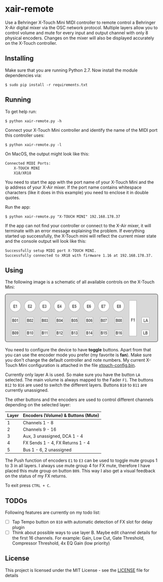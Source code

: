 # xair-remote

Use a Behringer X-Touch Mini MIDI controller to remote control a Behringer X-Air digital mixer via the OSC network protocol. Multiple layers allow you to control volume and mute for every input and output channel with only 8 physical encoders. Changes on the mixer will also be displayed accurately on the X-Touch controller.

## Installing

Make sure that you are running Python 2.7. Now install the module dependencies via:

	$ sudo pip install -r requirements.txt

## Running

To get help run:

	$ python xair-remote.py -h

Connect your X-Touch Mini controller and identify the name of the MIDI port this controller uses:

	$ python xair-remote.py -l

On MacOS, the output might look like this:

	Connected MIDI Ports:
	    X-TOUCH MINI
	    X18/XR18

You need to start the app with the port name of your X-Touch Mini and the ip address of your X-Air mixer. If the port name contains whitespace characters (like it does in this example) you need to enclose it in double quotes.

Run the app:

	$ python xair-remote.py "X-TOUCH MINI" 192.168.178.37

If the app can not find your controller or connect to the X-Air mixer, it will terminate with an error message explaining the problem. If everything started up successfully, the X-Touch mini will reflect the current mixer state and the console output will look like this:

	Successfully setup MIDI port X-TOUCH MINI.
	Successfully connected to XR18 with firmware 1.16 at 192.168.178.37.

## Using

The following image is a schematic of all available controls on the X-Touch Mini:

![X-Touch Mini controls](img/xtm-layout.png)

You need to configure the device to have **toggle** buttons. Apart from that you can use the encoder mode you prefer (my favorite is **fan**). Make sure you don't change the default controller and note numbers. My current X-Touch Mini configuration is attached in the file [xtouch-config.bin](xtouch-config.bin).

Currently only layer A is used. So make sure you have the button `LA` selected. The main volume is always mapped to the Fader `F1`. The buttons `B12` to `B16` are used to switch the different layers. Buttons `B10` to `B11` are currently unassigned.

The other buttons and the encoders are used to control different channels depending on the selected layer:

Layer | Encoders (Volume) & Buttons (Mute)
----- | ----------------------------------
1     | Channels 1 - 8
2     | Channels 9 - 16
3     | Aux, 3 unassigned, DCA 1 - 4
4     | FX Sends 1 - 4, FX Returns 1 - 4
5     | Bus 1 - 6, 2 unassigned

The Push function of encoders `E1` to `E3` can be used to toggle mute groups 1 to 3 in all layers. I always use mute group 4 for FX mute, therefore I have placed this mute group on button `B09`. This way I also get a visual feedback on the status of my FX returns.

To exit press `CTRL + C`.

## TODOs

Following features are currently on my todo list:

- [ ] Tap Tempo button on `B10` with automatic detection of FX slot for delay plugin
- [ ] Think about possible ways to use layer B. Maybe edit channel details for the first 16 channels. For example: Gain, Low Cut, Gate Threshold, Compressor Threshold, 4x EQ Gain (low priority)

## License

This project is licensed under the MIT License - see the [LICENSE](LICENSE) file for details
